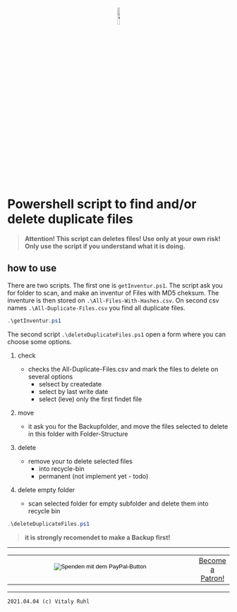 

<p align="center">
  <br />
  <a title="Intouch-Language" href="https://github.com/vitalyruhl/intouch-language"><img src="https://raw.githubusercontent.com/vitalyruhl/FindDuplicateFiles/master/images/logo.png" alt="Vivil - Vitaly Ruhl Logo" width="10%" /></a>
</p>


# Powershell script to find and/or delete duplicate files

>**Attention! This script can deletes files! Use only at your own risk! Only use the script if you understand what it is doing.** 

## how to use

There are two scripts. The first one is  ``getInventur.ps1``. The script ask you for folder to scan, and make an inventur of Files with MD5 cheksum. The inventure is then stored on ``.\All-Files-With-Hashes.csv``. On second csv names ``.\All-Duplicate-Files.csv`` you find all duplicate files. 

```powershell
.\getInventur.ps1
```

The second script ``.\deleteDuplicateFiles.ps1`` open a form where you can choose some options.

1. check
    + checks the All-Duplicate-Files.csv and mark the files to delete on several options
        + selsect by createdate
        + select by last write date
        + select (leve) only the first findet file

2. move
    + it ask you for the Backupfolder, and move the files selected to delete in this folder with Folder-Structure

3. delete
    + remove your to delete selected files 
        + into recycle-bin
        + permanent (not implement yet - todo)

3. delete empty folder
    + scan selected folder for empty subfolder and delete them into recycle bin

```powershell
.\deleteDuplicateFiles.ps1
```


>**it is strongly recomendet to make a Backup first!**

- - -

<table align="center" width="100%" border="0" bgcolor:=#3f3f3f>
  <tr>
    <td align="center" width="100%" border="0" >
      <form action="https://www.paypal.com/cgi-bin/webscr" method="post" target="_top">
      <input type="hidden" name="cmd" value="_s-xclick" />
      <input type="hidden" name="hosted_button_id" value="Q3XSPVFAPSKMJ" />
      <input type="image" src="https://www.paypalobjects.com/de_DE/DE/i/btn/btn_donateCC_LG.gif" border="0" name="submit" title="PayPal - The safer, easier way to pay online!" alt="Spenden mit dem PayPal-Button" />
      <img alt="" border="0" src="https://www.paypal.com/de_DE/i/scr/pixel.gif" width="1" height="1" />
      </form>
    </td>
    <td align="center" width="100%" border="0" >
      <a href="https://www.patreon.com/bePatron?u=53385633" data-patreon-widget-type="become-patron-button">Become a Patron!</a><script async src="https://c6.patreon.com/becomePatronButton.bundle.js"></script>
    </td>
  </tr>
</table>

- - - 

``
2021.04.04 (c) Vitaly Ruhl
``